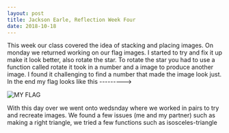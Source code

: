 ```yaml
---
layout: post
title: Jackson Earle, Reflection Week Four
date: 2018-10-18
---
```


This week our class covered the idea of stacking and placing images. On monday we returned working on our flag images. I started to try and fix it up make it look better, also rotate the star. To rotate the star you had to use a function called rotate it took in a number and a image to produce another image. I found it challenging to find a number that made the image look just. In the end my flag looks like this ---------> 

![MY FLAG](/images/tunisia.png) 

With this day over we went onto wedsnday where we worked in pairs to try and recreate images. We found a few issues (me and my partner) such as making a right triangle, we tried a few functions such as isosceles-triangle
